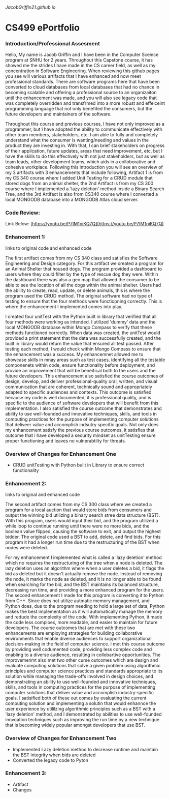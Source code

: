 ###### JacobGriffin21.github.io

# CS499 ePortfolio

### Introduction/Professional Assesment
Hello, My name is Jacob Griffin and I have been in the Computer Sceince program at SNHU for 2 years. Throughout this Capstone course, it has showed me the strides I have made in the CS career field, as well as my concentration in Software Engineering. When reviewing this github pages you see will various artifacts that I have enhanced and now meet professional standards. There are software programs here that have been converted to cloud databases from local databases that had no chance in becoming scalable and offering a professional source to an organizaiton until the enhancement was made, and you will also see legacy code that was completely overridden and transfrmed into a more robust and effeiceint programming language that not only benefited the consumers, but the future developers and maintainers of the software.

Throughout this course and previous courses, I have not only improved as a programmer, but I have adopted the ability to communicate effectively with other team members, stakeholders, etc. I am able to fully and completely understand what the consumer is wanting/needing and values in the product they are investing in. With that, I can brief stakeholders on progress of their appilcation, future updates, areas that need improvement, etc, but I have the skills to do this effectively with not just stakeholders, but as well as team leads, other development teams, which aids in a colloborative and cohesive workplace. Following this introduction you will see an overview of my 3 artifacts with 3 enhancements that include following, Artifact 1 is from my CS 340 course where I added Unit Testing for a CRUD module that stored dogs from an animal shelter, the 2nd Artifact is from my CS 300 course where I implemented a 'lazy deletion' method inside a Binary Search Tree, and the 3rd Artifact is also from CS340 course where I converted a local MONGODB database into a MONGODB Atlas cloud server. 

### Code Review:
Link Below:
[https://youtu.be/P7IM1piKQ7Q](https://youtu.be/P7IM1piKQ7Q)

### Enhancement 1:
links to original code and enhanced code

The first artifact comes from my CS 340 class and satisfies the Software Engineering and Design category. For this artifact we created a program for an Animal Shelter that housed dogs. The program provided a dashboard to users where they could filter by the type of rescue dog they were. Within the dashboard there was also a geo map that allowed the consumer to be able to see the location of all the dogs within the animal shelter. Users had the ability to create, read, update, or delete animals, this is where the program used the CRUD method. The original software had no type of testing to ensure that the four methods were functiopning correctly. This is where the enhancement I implemented comes into play. 

I created four unitTest with the Python built in library that verified that all four methods were working as intended. I utilized 'dummy' data and the local MONGODB database within Mongo Compass to verify that these methods functioned correctly. When data was created, the unitTest would provided a print statement that the data was successfully created, and the built in library would return the value that ensured all test passed. After testing each method, I would check within Mongo Compass to ensure that the enhancement was a success. 
My enhancemnet allowed me to showcase skills in mnay areas such as test cases, identifying all the testable componenets within code, ensure functionality before deployment, and provide an improvement that will be beneifical both to the users and the future developers. This enhancement also satisfied the course outcomes of design, develop, and deliver professional-quality oral, written, and visual communication that are coherent, technically sound and appropriately adapted to specific audiences and contexts. This outcome is satisfied because my code is well documented, it is professional quality, and is specific to the audience of software developers that will benefit from this implementation. I also satisfied the course outcome that demonstrates and ability to use well-founded and innovative techniques, skills, and tools in computing practices for the purpose of implementing computer solutions that deliveer value and accomplish indsutry specific goals. Not only does my enhancement satisfy the previous course outcomes, it satisfies that outcome that i have developed a security mindset as unitTesting ensure proper functioning and leaves no vulnerabtilty for threats. 

### Overview of Changes for Enhancement One
- CRUD unitTesting with Python built in Library to ensure correct functionality  

### Enhancement 2:
links to original and enhanced code 

The second artifact comes from my CS 300 class where we created a program for a local auction that would store bids from consumers and output the winning bid utilizing a binary search stree data structure (BST). With this program, users would input their bid, and the program utilized a while loop to continue running until there were no more bids, and the boolean value flipped, causing the software to exit, and output the highest bidder. The original code used a BST to add, delete, and find bids. For this program it had a longer run time due to the restructuring of the BST when nodes were deleted.

For my enhancement I implemented what is called a 'lazy deletion' method which no requires the restructuring of the tree when a node is deleted. The lazy deletion uses an algorithm where when a user deletes a bid, it flags the bid as deleted but it doesn't actually remove the node. Instead of removing the node, it marks the node as deleted, and it is no longer able to be found when searching for the bid, and the BST maintains its balanced structure, decreasing run time, and providing a more enhanced program for the users. The second enhancement I made for this program is converting it to Python from C++. Since does not utilize autmatic memory management, and Python does, due to the program needing to hold a large set of data, Python makes the best implementation as it will automatically manage the memory and redude the complexity of the code. With implementing Python, it made the code less comploex, more readable, and easier to maintain for future developers. 
The course outcomes that are met with these two enhancements are employing strategies for building collaborative environments that enable diverse audiences to support organizational decision-making in the field of computer science. I met this course outcome by providing well codumented code, providing less complex code and enabling to a diverse audience, resulting in collobartive opportunities. The improvemenmt also met two other curse outcomes which are design and evaluate computing solutions that solve a given problem using algorithmic principles and computer science practices and standards appropriate to its solution while managing the trade-offs involved in design choices, and demonstrating an ability to use well-founded and innovative techniques, skills, and tools in computing practices for the purpose of implementing computer solutions that deliver value and accomplish industry-specific goals. I satisified both of these out comes by evaluating the current computing solution and implementing a solutin that would enhannce the user experience by utililzing algorithmic principles such as a BST with a 'lazy deletion' method, and I demonstrated by abilities to use well-founded innvoation techniques such as improving the run time by a new technique that is becoming widely popular amongst developers that use BST. 

### Overview of Changes for Enhancement Two
- Implemented Lazy deletion method to decrease runtime and maintain the BST integrity when bids are deleted
- Converted the legacy code to Pyton 

### Enhancement 3:
- Artifact
- Changes
